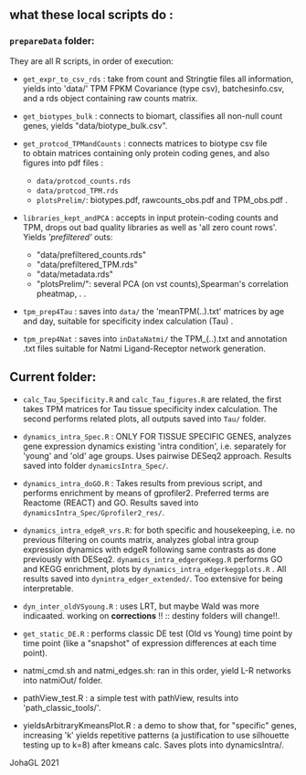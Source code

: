 ## what these local scripts do :
###  `prepareData` folder:

They are all R scripts, in order of execution:

- `get_expr_to_csv_rds` : take from count and Stringtie files all information,
yields into 'data/' TPM FPKM Covariance (type csv), batchesinfo.csv, 
and a rds object containing raw counts matrix.

- `get_biotypes_bulk` : connects to biomart, classifies all non-null count genes, 
yields "data/biotype_bulk.csv".

- `get_protcod_TPMandCounts` : connects matrices to biotype csv file  
to obtain matrices containing only protein coding genes, and also figures into 
pdf files : 
	* `data/protcod_counts.rds`
	* `data/protcod_TPM.rds`
	* `plotsPrelim/`: biotypes.pdf, rawcounts_obs.pdf and TPM_obs.pdf
.

- `libraries_kept_andPCA` : accepts in input protein-coding counts and TPM,
 drops out bad quality libraries as well as 'all zero count rows'. 
 Yields *'prefiltered'* outs:
	* "data/prefiltered_counts.rds"
	* "data/prefiltered_TPM.rds"
	* "data/metadata.rds"
	* "plotsPrelim/": several PCA (on vst counts),Spearman's correlation pheatmap,
	.
.	
	
- `tpm_prep4Tau` : saves into `data/` the 'meanTPM(..).txt' matrices by age 
and day, suitable for specificity index calculation (Tau) .

- `tpm_prep4Nat` : saves into `inDataNatmi/` the TPM_(..).txt and annotation
.txt files suitable for Natmi Ligand-Receptor network generation.

##  Current folder:

- `calc_Tau_Specificity.R` and `calc_Tau_figures.R` are related, the first takes 
TPM matrices for Tau tissue specificity index calculation. The second performs 
related plots, all outputs saved into `Tau/` folder.

- `dynamics_intra_Spec.R` : 
ONLY FOR TISSUE SPECIFIC GENES, analyzes gene expression dynamics  existing 'intra condition', i.e. separately
for 'young' and 'old' age groups. Uses pairwise DESeq2 approach. Results saved into folder `dynamicsIntra_Spec/`.

- `dynamics_intra_doGO.R` :  Takes results from previous script, and performs enrichment
by means of gprofiler2. Preferred terms are Reactome (REACT) and GO. Results saved into
`dynamicsIntra_Spec/Gprofiler2_res/`.

- `dynamics_intra_edgeR_vrs.R`:  for both specific and housekeeping, i.e.  no previous filtering on counts matrix, analyzes global intra group expression dynamics with edgeR following same contrasts as done previously with DESeq2. `dynamics_intra_edgergoKegg.R` performs GO and KEGG enrichment, plots by `dynamics_intra_edgerkeggplots.R` . 
All results saved into `dynintra_edger_extended/`. Too extensive for being interpretable. 

- `dyn_inter_oldVSyoung.R` : uses LRT, but maybe Wald was more indicaated.
working on **corrections** !! :: destiny folders will change!!.

- `get_static_DE.R` : performs classic DE test (Old vs Young) time point by time point (like a "snapshot" of  expression differences at each time point). 

- natmi_cmd.sh and natmi_edges.sh: ran in this order, yield  L-R networks into
natmiOut/ folder.

- pathView_test.R : a simple test with pathView, results into 'path_classic_tools/'.

- yieldsArbitraryKmeansPlot.R : a demo to show that, for "specific" genes,
increasing 'k' yields repetitive patterns (a justification to use 
silhouette testing up to k=8) after kmeans calc. Saves plots into dynamicsIntra/.


JohaGL 2021


